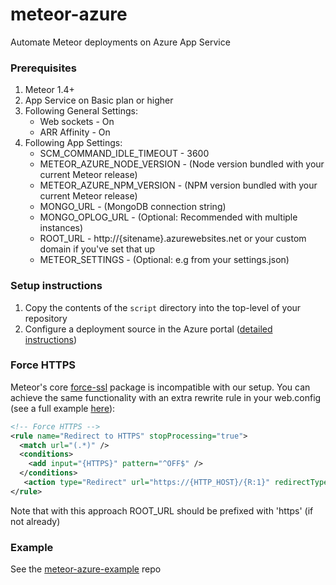 # meteor-azure

Automate Meteor deployments on Azure App Service

### Prerequisites

1. Meteor 1.4+
2. App Service on Basic plan or higher
3. Following General Settings:
    * Web sockets - On
    * ARR Affinity - On
4. Following App Settings:
    * SCM_COMMAND_IDLE_TIMEOUT - 3600
    * METEOR_AZURE_NODE_VERSION - (Node version bundled with your current Meteor release)
    * METEOR_AZURE_NPM_VERSION - (NPM version bundled with your current Meteor release)
    * MONGO_URL - (MongoDB connection string)
    * MONGO_OPLOG_URL - (Optional: Recommended with multiple instances) 
    * ROOT_URL - http://{sitename}.azurewebsites.net or your custom domain if you've set that up
    * METEOR_SETTINGS - (Optional: e.g from your settings.json)

### Setup instructions

1. Copy the contents of the ```script``` directory into the top-level of your repository
2. Configure a deployment source in the Azure portal ([detailed instructions](https://azure.microsoft.com/en-us/documentation/articles/app-service-continuous-deployment)) 

### Force HTTPS

Meteor's core [force-ssl](https://atmospherejs.com/meteor/force-ssl) package is incompatible with our setup. You can achieve the same functionality with an extra rewrite rule in your web.config (see a full example [here](https://raw.githubusercontent.com/talos-code/meteor-azure-example/master/.config/azure/web.config)):

```xml
<!-- Force HTTPS -->
<rule name="Redirect to HTTPS" stopProcessing="true">
  <match url="(.*)" />
  <conditions>
    <add input="{HTTPS}" pattern="^OFF$" />
  </conditions>
   <action type="Redirect" url="https://{HTTP_HOST}/{R:1}" redirectType="Permanent" />
</rule>
```

Note that with this approach ROOT_URL should be prefixed with 'https' (if not already)

### Example

See the [meteor-azure-example](https://github.com/talos-code/meteor-azure-example) repo
